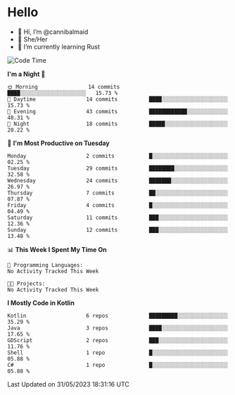 # Hello
- 👋 Hi, I’m @cannibalmaid
- 👀 She/Her
- 🌱 I’m currently learning Rust

<!--START_SECTION:waka-->
![Code Time](http://img.shields.io/badge/Code%20Time-111%20hrs%2059%20mins-blue)

**I'm a Night 🦉** 

```text
🌞 Morning                14 commits          ████░░░░░░░░░░░░░░░░░░░░░   15.73 % 
🌆 Daytime                14 commits          ████░░░░░░░░░░░░░░░░░░░░░   15.73 % 
🌃 Evening                43 commits          ████████████░░░░░░░░░░░░░   48.31 % 
🌙 Night                  18 commits          █████░░░░░░░░░░░░░░░░░░░░   20.22 % 
```
📅 **I'm Most Productive on Tuesday** 

```text
Monday                   2 commits           █░░░░░░░░░░░░░░░░░░░░░░░░   02.25 % 
Tuesday                  29 commits          ████████░░░░░░░░░░░░░░░░░   32.58 % 
Wednesday                24 commits          ███████░░░░░░░░░░░░░░░░░░   26.97 % 
Thursday                 7 commits           ██░░░░░░░░░░░░░░░░░░░░░░░   07.87 % 
Friday                   4 commits           █░░░░░░░░░░░░░░░░░░░░░░░░   04.49 % 
Saturday                 11 commits          ███░░░░░░░░░░░░░░░░░░░░░░   12.36 % 
Sunday                   12 commits          ███░░░░░░░░░░░░░░░░░░░░░░   13.48 % 
```


📊 **This Week I Spent My Time On** 

```text
💬 Programming Languages: 
No Activity Tracked This Week

🐱‍💻 Projects: 
No Activity Tracked This Week
```

**I Mostly Code in Kotlin** 

```text
Kotlin                   6 repos             █████████░░░░░░░░░░░░░░░░   35.29 % 
Java                     3 repos             ████░░░░░░░░░░░░░░░░░░░░░   17.65 % 
GDScript                 2 repos             ███░░░░░░░░░░░░░░░░░░░░░░   11.76 % 
Shell                    1 repo              █░░░░░░░░░░░░░░░░░░░░░░░░   05.88 % 
C#                       1 repo              █░░░░░░░░░░░░░░░░░░░░░░░░   05.88 % 
```




 Last Updated on 31/05/2023 18:31:16 UTC
<!--END_SECTION:waka-->
